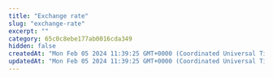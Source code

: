 ```yaml
---
title: "Exchange rate"
slug: "exchange-rate"
excerpt: ""
category: 65c0c8ebe177ab0016cda349
hidden: false
createdAt: "Mon Feb 05 2024 11:39:25 GMT+0000 (Coordinated Universal Time)"
updatedAt: "Mon Feb 05 2024 11:39:25 GMT+0000 (Coordinated Universal Time)"
---
```

